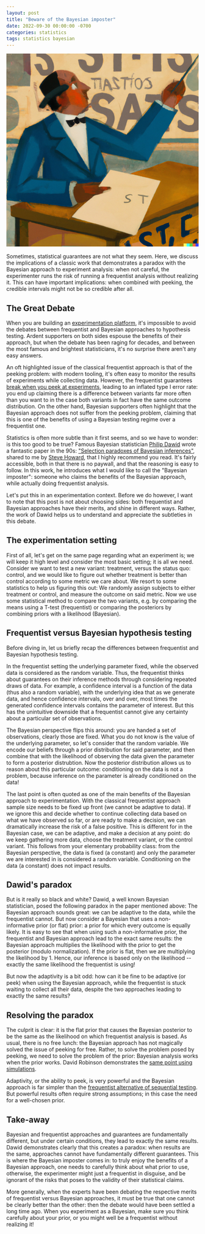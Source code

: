 ```yaml
---
layout: post
title: "Beware of the Bayesian imposter"
date: 2022-09-30 00:00:00 -0700
categories: statistics
tags: statistics bayesian
---
```


![imposter statistician](/assets/img/imposter.png)

Sometimes, statistical guarantees are not what they seem.
Here, we discuss the implications of a classic work that demonstrates a paradox with the Bayesian approach to experiment analysis:
when not careful, the experimenter runs the risk of running a frequentist analysis without realizing it.
This can have important implications: when combined with peeking, the credible intervals might not be so credible after all.

## The Great Debate

When you are building an [experimentation platform][eppo],
it's impossible to avoid the debates between frequentist and Bayesian approaches to hypothesis testing.
Ardent supporters on both sides espouse the benefits of their approach, but when the debate has been raging for decades,
and between the most famous and brightest statisticians, it's no surprise there aren't any easy answers.

An oft highlighted issue of the classical frequentist approach is that of the peeking problem:
with modern tooling, it's often easy to monitor the results of experiments while collecting data.
However, the frequentist guarantees [break when you peek at experiments][evan-peeking], leading to an inflated type I error rate:
you end up claiming there is a difference between variants far more often than you want to in the case both variants in fact have the same outcome distribution.
On the other hand, Bayesian supporters often highlight that the Bayesian approach does not suffer from the peeking problem,
claiming that this is one of the benefits of using a Bayesian testing regime over a frequentist one.

Statistics is often more subtle than it first seems, and so we have to wonder: is this too good to be true?
Famous Bayesian statistician [Philip Dawid][dawid] wrote a fantastic paper in the 90s: ["Selection paradoxes of Bayesian inferences"][dawid-paper], shared to me by [Steve Howard][howard],
that I highly recommend you read.
It's fairly accessible, both in that there is no paywall, and that the reasoning is easy to follow.
In this work, he introduces what I would like to call the "Bayesian imposter": someone who claims the benefits of the Bayesian approach,
while actually doing frequentist analysis.

Let's put this in an experimentation context.
Before we do however, I want to note that this post is not about choosing sides: both frequentist and Bayesian approaches have their merits, and shine in different ways.
Rather, the work of Dawid helps us to understand and appreciate the subtleties in this debate.

## The experimentation setting

First of all, let's get on the same page regarding what an experiment is; we will keep it high level and consider the most basic setting; it is all we need.
Consider we want to test a new variant: treatment, versus the status quo: control, and we would like to figure out whether treatment is better than control according to some metric we care about.
We resort to some statistics to help us figuring this out: We randomly assign subjects to either treatment or control, and measure the outcome on said metric.
Now we use some statistical method to compare the two variants, e.g. by comparing the means using a T-test (frequentist) or comparing the posteriors by combining priors with a likelihood (Bayesian).

## Frequentist versus Bayesian hypothesis testing

Before diving in, let us briefly recap the differences between frequentist and Bayesian hypothesis testing.

In the frequentist setting the underlying parameter fixed, while the observed data is considered as the random variable.
Thus, the frequentist thinks about guarantees on their inference methods through considering repeated draws of data.
For example, a confidence interval is a function of the data (thus also a random variable),
with the underlying idea that as we generate data, and hence confidence intervals, over and over, most times the
generated confidence intervals contains the parameter of interest.
But this has the unintuitive downside that a frequentist cannot give any certainty about a particular set of observations.

The Bayesian perspective flips this around: you are handed a set of observations, clearly those are fixed.
What you do not know is the value of the underlying parameter, so let's consider that the random variable.
We encode our beliefs through a prior distribution for said parameter, and then combine that with the likelihood of
observing the data given the parameter to form a posterior distrubtion.
Now the posterior distribution allows us to reason about this particular outcome: conditioning on the data is not a problem,
because inference on the parameter is already conditioned on the data!

The last point is often quoted as one of the main benefits of the Bayesian approach to experimentation.
With the classical frequentist approach sample size needs to be fixed up front (we cannot be adaptive to data).
If we ignore this and decide whether to continue collecting data based on what we have observed so far, or are ready to make a decision, we can dramatically
increase the risk of a false positive.
This is different for in the Bayesian case, we can be adaptive, and make a decision at any point:
do we keep gathering more data, choose the treatment variant, or the control variant.
This follows from your elementary probability class: from the  Bayesian perspective, the data is fixed (a constant) and only the
parameter we are interested in is considered a random variable. Conditioning on the data (a constant) does not impact results.

## Dawid's paradox

But is it really so black and white?
Dawid, a well known Bayesian statistician, posed the following paradox in the paper mentioned above:
The Bayesian approach sounds great: we can be adaptive to the data, while the frequentist cannot.
But now consider a Bayesian that uses a non-informative prior (or flat) prior: a prior for which every outcome is equally likely.
It is easy to see that when using such a non-informative prior, the frequentist and Bayesian approach lead to the exact same results:
the Bayesian approach multiplies the likelihood with the prior to get the posterior (modulo normalization).
If the prior is flat, then we are multiplying the likelihood by 1.
Hence, our inference is based only on the likelihood -- exactly the same likelihood the frequentist is using!

But now the adaptivity is a bit odd: how can it be fine to be adaptive (or peek) when using the Bayesian approach,
while the frequentist is stuck waiting to collect all their data, despite the two approaches leading to exactly the same results?

## Resolving the paradox

The culprit is clear: it is the flat prior that causes the Bayesian posterior to be the same as the likelihood on which
frequentist analysis is based.
As usual, there is no free lunch: the Bayesian approach has not magically solved the issue of peeking for free.
Rather, to solve the problem posed by peeking, we need to solve the problem of the prior: Bayesian analysis works when the prior works.
David Robinson demonstrates the [same point using simulations][robinson-peeking].

Adaptivity, or the ability to peek, is very powerful and the Bayesian approach is far simpler than the [frequentist alternative of sequential testing][sequential-paper].
But powerful results often require strong assumptions; in this case the need for a well-chosen prior.

## Take-away

Bayesian and frequentist approaches and guarantees are fundamentally different, but under certain conditions, they lead to exactly the same results.
Dawid demonstrates clearly that this creates a paradox: when results are the same, approaches cannot have fundamentally different guarantees.
This is where the Bayesian imposter comes in: to truly enjoy the benefits of a Bayesian approach, one needs to carefully think about what prior to use,
otherwise, the experimenter might just a frequentist in disguise, and be ignorant of the risks that poses to the validity of their statistical claims.

More generally, when the experts have been debating the respective merits of frequentist versus Bayesian approaches,
it must be true that one cannot be clearly better than the other: then the debate would have been settled a long time ago.
When you experiment as a Bayesian, make sure you think carefully about your prior, or you might well be a frequentist without realizing it!


[dawid]: https://www.statslab.cam.ac.uk/~apd/
[howard]: https://www.stevehoward.org/
[dawid-paper]: https://projecteuclid.org/ebooks/institute-of-mathematical-statistics-lecture-notes-monograph-series/Multivariate-analysis-and-its-applications/Chapter/Selection-paradoxes-of-Bayesian-inference/10.1214/lnms/1215463797
[sequential-paper]: https://arxiv.org/abs/1810.08240
[evan-peeking]: https://www.evanmiller.org/how-not-to-run-an-ab-test.html
[robinson-peeking]: http://varianceexplained.org/r/bayesian-ab-testing/
[eppo]: https://www.geteppo.com/
